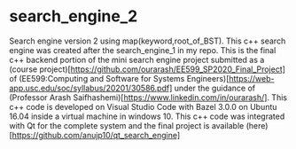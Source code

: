 # search_engine_2
Search engine version 2 using map(keyword,root_of_BST). This c++ search engine was created after the search_engine_1 in my repo. 
This is the final c++ backend portion of the mini search engine project submitted as a (course project)[https://github.com/ourarash/EE599_SP2020_Final_Project] of (EE599:Computing and Software for Systems Engineers)[https://web-app.usc.edu/soc/syllabus/20201/30586.pdf] under the guidance of (Professor Arash Saifhashemi)[https://www.linkedin.com/in/ourarash/]. This c++ code is developed on Visual Studio Code with Bazel 3.0.0 on Ubuntu 16.04 inside a virtual machine in windows 10. 
This c++ code was integrated with Qt for the complete system and the final project is available (here)[https://github.com/anujp10/qt_search_engine] 
